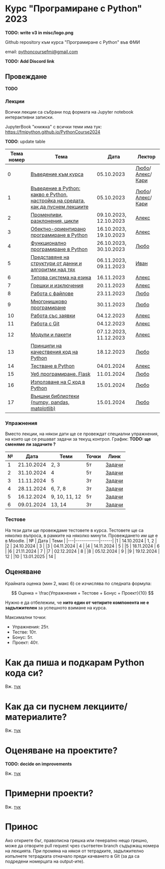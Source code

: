 # Курс "Програмиране с Python" 2023

**TODO: write v3 in misc/logo.png**

Github repository към курса "Програмиране с Python" във ФМИ

email: pythoncoursefmi@gmail.com

**TODO: Add Discord link**

## Провеждане
**TODO**

### Лекции

Всички лекции са събрани под формата на Jupyter notebook интерактивни записки. 

JupyterBook "книжка" с всички теми има тук: https://fmipython.github.io/PythonCourse2024

**TODO**: update table

| Тема номер | Тема                                                      | Дата       | Лектор     |
| ---------- | --------------------------------------------------------- | ---------- | ---------- |
| 0 | [Въведение към курса](./00%20-%20Course%20intro/) | 05.10.2023 | [Любо](https://github.com/lyubolp)/[Алекс](https://github.com/yalishanda42)/[Кари](https://github.com/karinaghristova) |
| 1          | [Въведение в Python: какво е Python, настройка на средата, как да пуснем лекциите](./01%20-%20Intro%20to%20Python/) | 05.10.2023 | [Любо](https://github.com/lyubolp)/[Алекс](https://github.com/yalishanda42)/[Кари](https://github.com/karinaghristova) |
| 2          | [Променливи, разклонения, цикли](./02%20-%20Variables,%20types,%20control%20flow/) | 09.10.2023, 12.10.2023 | [Алекс](https://github.com/yalishanda42) |
| 3          | [Обектно-ориентирано програмиране в Python](./03%20-%20OOP/)                           | 16.10.2023, 19.10.2023 | [Алекс](https://github.com/yalishanda42) |
| 4          | [Функционално програмиране в Python](./04%20-%20Functional%20Programming/)             | 26.10.2023, 30.10.2023 | [Любо](https://github.com/lyubolp)  |
| 5          | [Представяне на структури от данни и алгоритми над тях](./05%20-%20Data%20Structures%20and%20Oddities/)     | 06.11.2023, 09.11.2023 | [Иван](https://github.com/luchev)       |
| 6          | [Типова система на езика](./06%20-%20Typing%20Hints/)                                   | 16.11.2023 | [Алекс](https://github.com/yalishanda42)      |
| 7          | [Грешки и изключения](./07%20-%20Exceptions%20Handling/) | 20.11.2023 | [Алекс](https://github.com/yalishanda42)      |
| 8          | [Работа с файлове](./08%20-%20Files/) | 23.11.2023 | [Любо](https://github.com/lyubolp)       |
| 9          | [Многонишково програмиране](./09%20-%20Multithreading/) | 30.11.2023 | [Любо](https://github.com/lyubolp)       |
| 10         | [Работа със заявки](./10%20-%20requests/) | 04.12.2023 | [Алекс](https://github.com/yalishanda42)      |
| 11         | [Работа с Git](./11%20-%20Git/)                                              | 04.12.2023 | [Алекс](https://github.com/yalishanda42)      |
| 12         | [Модули и пакети](./12%20-%20Modules/)                                           | 07.12.2023, 11.12.2023 | [Алекс](https://github.com/yalishanda42)      |
| 13         | [Принципи на качествения код на Python](./13%20-%20Clean%20code/)                     | 18.12.2023 | [Любо](https://github.com/lyubolp)       |
| 14         | [Тестване в Python](./14%20-%20Testing/)                                         | 04.01.2024 | [Алекс](https://github.com/yalishanda42)      |
| 15         | [Уеб програмиране. Flask](./15%20-%20Web%20programming/)                                   | 11.01.2024 | [Любо](https://github.com/lyubolp)       |
| 16         | [Използване на C код в Python](./16%20-%20Using%20C%20code%20in%20Python/)                              | 15.01.2024 | [Любо](https://github.com/lyubolp)       |
| 17         | [Външни библиотеки (numpy, pandas, matplotlib)](./17%20-%20numpy,%20pandas,%20matplotlib/)             | 15.01.2024 | [Любо](https://github.com/lyubolp)       |

###  Упражнения

Вместо лекции, на някои дати ще се провеждат специални упражнения, на които ще се решават задачи за текущ контрол. График: **TODO: ще сменяме ли задачите ?**

| № | Дата       | Теми           | Точки | Линк                                                                               |
|---|------------|----------------|-------|------------------------------------------------------------------------------------|
|1  | 21.10.2024 | 2, 3           | 5т    |[Задачи](https://github.com/fmipython/PythonCourse2024/blob/master/labs/lab01.ipynb)|
|2  | 31.10.2024 | 4              | 5т    |[Задачи](https://github.com/fmipython/PythonCourse2024/blob/master/labs/lab02.ipynb)|
|3  | 11.11.2024 | 5              | 3т    |[Задачи](https://github.com/fmipython/PythonCourse2024/blob/master/labs/lab03.md)|
|4  | 28.11.2024 | 6, 7, 8        | 3т    |[Задачи](https://github.com/fmipython/PythonCourse2024/blob/master/labs/lab04.ipynb)|
|5  | 16.12.2024 | 9, 10, 11, 12  | 5т    |[Задачи](https://github.com/fmipython/PythonCourse2024/tree/master/labs/lab05)|
|6  | 09.01.2024 | 13, 14         | 3т    |[Задачи](https://github.com/fmipython/PythonCourse2024/tree/master/labs/lab06.md)|

### Тестове
На тези дати ще провеждаме тестовете в курса. Тестовете ще са няколко въпроса, в рамките на няколко минути. Провеждането им ще е в Moodle.
| № | Дата       | Теми |
|---|------------|------|
|1  | 14.10.2024 | 1, 2 |
|2  | 24.10.2024 | 3    |
|3  | 04.11.2024 | 4    |
|4  | 14.11.2024 | 5    |
|5  | 18.11.2024 | 6    |
|6  | 21.11.2024 | 7    |
|7  | 02.12.2024 | 8    |
|8  | 05.12.2024 | 9    |
|9  | 19.12.2024 | 12   |
|10 | 13.01.2025 | 14   |


## Оценяване

Крайната оценка (мин 2, макс 6) се изчислява по следната формула:

$$ Оценка = \frac{Упражнения + Тестове + Бонус + Проект}{10} $$

Нужно е да отбележим, че **нито един от четирите компонента не е задължителен** за успешното взимане на курса.

Максимални точки:

* Упражнения: 25т.
* Тестве: 10т.
* Бонус: 5т.
* Проект: 40т.

# Как да пиша и подкарам Python кода си?

Вж. [тук](./01%20-%20Intro%20to%20Python/install-n-setup.md)

# Как да си пуснем лекциите/материалите?

Вж. [тук](./01%20-%20Intro%20to%20Python/notebooks.md)

# Оценяване на проектите?

**TODO: decide on improvements**

Вж. [тук](./projects.md)

# Примерни проекти?
Вж. [тук](./example_projects.md)

# Принос

Ако откриете бъг, правописна грешка или генерално нещо грешно, може да отворите pull request чрез съответен branch съдържащ номера на лекцията. При промяна на някоя от тетрадките, задължително изпълнете тетрадката отначало преди качването в Git (за да са подредени номерцата на output-ите).
